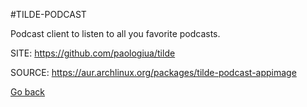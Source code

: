 #TILDE-PODCAST

 Podcast client to listen to all you favorite podcasts.

 SITE: https://github.com/paologiua/tilde

 SOURCE: https://aur.archlinux.org/packages/tilde-podcast-appimage

 [Go back](https://portable-linux-apps.github.io/apps.html)
